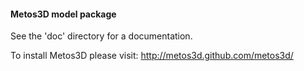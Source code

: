 #### Metos3D model package

See the 'doc' directory for a documentation.

To install Metos3D please visit: http://metos3d.github.com/metos3d/

